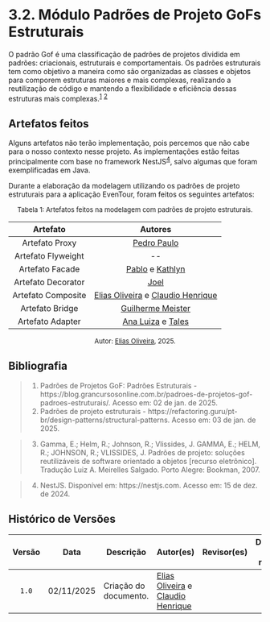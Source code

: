 # 3.2. Módulo Padrões de Projeto GoFs Estruturais

O padrão Gof é uma classificação de padrões de projetos dividida em padrões: criacionais, estruturais e comportamentais. Os padrões estruturais tem como objetivo a maneira como são organizadas as classes e objetos para comporem estruturas maiores e mais complexas, realizando a reutilização de código e mantendo a flexibilidade e eficiência dessas estruturas mais complexas.<sup><a href="#ref1">1</a></sup> <sup><a href="#ref2">2</a></sup>


## Artefatos feitos

Alguns artefatos não terão implementação, pois percemos que não cabe para o nosso contexto nesse projeto. As implementações estão feitas principalmente com base no framework NestJS<sup><a href="#ref1">4</a></sup>, salvo algumas que foram exemplificadas em Java.

Durante a elaboração da modelagem utilizando os padrões de projeto estruturais para a aplicação EvenTour, foram feitos os seguintes artefatos:

<font size="2"><p style="text-align: center">Tabela 1: Artefatos feitos na modelagem com padrões de projeto estruturais.</p></font>

<center>

| Artefato | Autores |
| :--: | :--: |
| Artefato Proxy| [Pedro Paulo][PedroPGH]|
| Artefato Flyweight| -- |
| Artefato Facade|[Pablo][PabloGH] e [Kathlyn][KathlynGH]|
| Artefato Decorator|[Joel][JoelGH]|
| Artefato Composite|[Elias Oliveira][EliasGH] e [Claudio Henrique][ClaudioGH]|
| Artefato Bridge| [Guilherme Meister][GuilhermeGH] |
| Artefato Adapter| [Ana Luiza][AnaGH] e [Tales][TalesGH] |

</center>

<font size="2"><p style="text-align: center">Autor: [Elias Oliveira][EliasGH], 2025.</p></font>


## Bibliografia

> 1. <div id="#ref1"></div> Padrões de Projetos GoF: Padrões Estruturais - https://blog.grancursosonline.com.br/padroes-de-projetos-gof-padroes-estruturais/. Acesso em: 02 de jan. de 2025.
> 2. <div id="#ref2"></div> Padrões de projeto estruturais - https://refactoring.guru/pt-br/design-patterns/structural-patterns. Acesso em: 03 de jan. de 2025.

> 3. <div id="ref3"></div>Gamma, E.; Helm, R.; Johnson, R.; Vlissides, J. GAMMA, E.; HELM, R.; JOHNSON, R.; VLISSIDES, J. Padrões de projeto: soluções reutilizáveis de software orientado a objetos [recurso eletrônico]. Tradução Luiz A. Meirelles Salgado. Porto Alegre: Bookman, 2007.

> 4. <div id="ref4"></div>NestJS. Disponível em: https://nestjs.com. Acesso em: 15 de dez. de 2024.

## Histórico de Versões

| Versão | Data | Descrição | Autor(es) | Revisor(es) | Detalhes da revisão |
| :----: | :--: | --------- | ----------- | ------ | :---: |
| `1.0`  | 02/11/2025 | Criação do documento. | [Elias Oliveira][EliasGH] e [Claudio Henrique][ClaudioGH] | ||

[AnaGH]: https://github.com/analufernanndess
[CainaGH]: https://github.com/freitasc
[ClaudioGH]: https://github.com/claudiohsc
[EliasGH]: https://github.com/EliasOliver21
[GuilhermeGH]: https://github.com/gmeister18
[JoelGH]: https://github.com/JoelSRangel
[KathlynGH]: https://github.com/klmurussi
[PabloGH]: https://github.com/pabloheika
[PedroRGH]: https://github.com/pedro-rodiguero
[PedroPGH]: https://github.com/Pedrin0030
[SamuelGH]: https://github.com/samuelalvess
[TalesGH]: https://github.com/TalesRG


